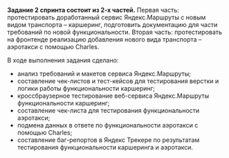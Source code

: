 **Задание 2 спринта состоит из 2-х частей.** 
Первая часть: протестировать доработанный сервис Яндекс.Маршруты с новым видом транспорта – каршеринг, подготовить документацию для части требований по новой функциональности. 
Вторая часть: протестировать на фронтенде реализацию добавления нового вида транспорта – аэротакси с помощью Charles.

В ходе выполнения задания сделано:
- анализ требований и макетов сервиса Яндекс.Маршруты;
- составление чек-листов и тест-кейсов для тестирования верстки и логики работы функциональности каршеринг;
- кроссбраузерное тестирование веб-сервиса Яндекс.Маршруты функциональности каршеринг;
- составление чек-листа для тестирования функциональности аэротакси;
- подмена данных в ответе по функциональности аэротакси с помощью Charles;
- составление баг-репортов в Яндекс Трекере по результатам тестирования функциональности каршеринга и аэротакси.
